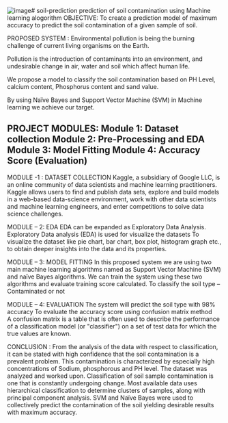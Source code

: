 ![image](https://github.com/keerthu1501/soil-prediction/assets/110720379/d6fb51e6-7329-4c56-b486-df54ad67a837)# soil-prediction
prediction of soil contamination using Machine learning alogorithm
OBJECTIVE: 
To create a prediction model of maximum accuracy to predict the soil contamination of a given sample of soil.

PROPOSED SYSTEM :
Environmental pollution is being the burning challenge of current living organisms on the Earth. 

Pollution is the introduction of contaminants into an environment, and undesirable change in air, water and soil which affect human life. 

We propose a model to classify the soil contamination based on PH Level, calcium content, Phosphorus content and sand value.

By using Naïve Bayes and Support Vector Machine (SVM) in Machine learning we achieve our target.

PROJECT MODULES:
Module 1:  Dataset collection 
Module 2:  Pre-Processing and EDA
Module 3:  Model Fitting
Module 4:  Accuracy Score (Evaluation)
--------------------------------------------------------------------------------------------------------------------------------------------------------------------------------------------
MODULE -1 : DATASET COLLECTION 
Kaggle, a subsidiary of Google LLC, is an online community of data scientists and machine learning practitioners. 
Kaggle allows users to find and publish data sets, explore and build models in a web-based data-science environment, work with other data scientists and machine learning engineers, and enter competitions to solve data science challenges.

MODULE – 2: EDA
EDA can be expanded as Exploratory Data Analysis.
Exploratory Data analysis (EDA) is used for visualize the datasets 
To visualize the dataset like pie chart, bar chart, box plot, histogram graph etc., to obtain deeper insights into the data and its properties.

MODULE – 3: MODEL FITTING
In this proposed system we are using two main machine learning   algorithms named as Support Vector Machine (SVM) and naïve Bayes algorithms. 
We can train the system using these two algorithms and evaluate training score calculated. 
To classify the soil type – Contaminated or not

MODULE – 4: EVALUATION
The system will predict the soil type with 98% accuracy
To evaluate the accuracy score using confusion matrix method
A confusion matrix is a table that is often used to describe the performance of a classification model (or "classifier") on a set of test data for which the true values are known.

CONCLUSION :
From the analysis of the data with respect to classification, it can be stated with high confidence that the soil contamination is a prevalent problem. This contamination is characterized by especially high concentrations of Sodium, phosphorous and PH level. The dataset was analyzed and worked upon. Classification of soil sample contamination is one that is constantly undergoing change. Most available data uses hierarchical classification to determine clusters of samples, along with principal component analysis. SVM and Naïve Bayes were used to collectively predict the contamination of the soil yielding desirable results with maximum accuracy. 

